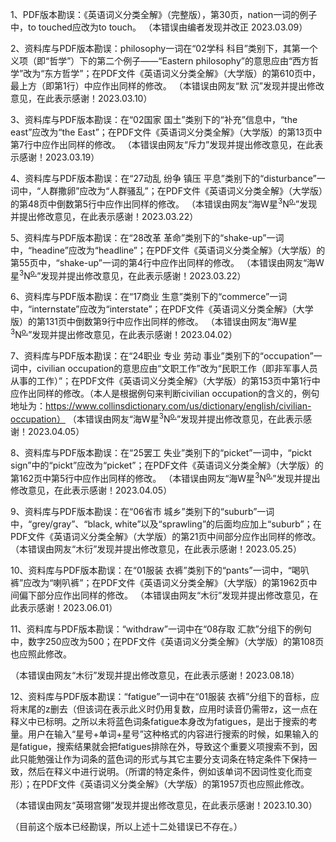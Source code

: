 
1、PDF版本勘误：《英语词义分类全解》（完整版），第30页，nation一词的例子中，to touched应改为to touch。
（本错误由编者发现并改正 2023.03.09）

2、资料库与PDF版本勘误：philosophy一词在“02学科 科目”类别下，其第一个义项（即“哲学”）下的第二个例子——“Eastern philosophy”的意思应由“西方哲学”改为“东方哲学”；在PDF文件《英语词义分类全解》（大学版）的第610页中，最上方（即第1行）中应作出同样的修改。
（本错误由网友“默 沉”发现并提出修改意见，在此表示感谢！2023.03.10）

3、资料库与PDF版本勘误：在“02国家 国土”类别下的“补充”信息中，“the east”应改为“the East”；在PDF文件《英语词义分类全解》（大学版）的第13页中第7行中应作出同样的修改。
（本错误由网友“斥力”发现并提出修改意见，在此表示感谢！2023.03.19）

4、资料库与PDF版本勘误：在“27动乱 纷争 镇压 平息”类别下的“disturbance”一词中，“人群撒卵”应改为“人群骚乱”；在PDF文件《英语词义分类全解》（大学版）的第48页中倒数第5行中应作出同样的修改。
（本错误由网友“海W星<sup>3</sup>N<sup><u>o.</u></sup>”发现并提出修改意见，在此表示感谢！2023.03.22）

5、资料库与PDF版本勘误：在“28改革 革命”类别下的“shake-up”一词中，“headine”应改为“headline”；在PDF文件《英语词义分类全解》（大学版）的第55页中，“shake-up”一词的第4行中应作出同样的修改。
（本错误由网友“海W星<sup>3</sup>N<sup><u>o.</u></sup>”发现并提出修改意见，在此表示感谢！2023.03.22）

6、资料库与PDF版本勘误：在“17商业 生意”类别下的“commerce”一词中，“internstate”应改为“interstate”；在PDF文件《英语词义分类全解》（大学版）的第131页中倒数第9行中应作出同样的修改。
（本错误由网友“海W星<sup>3</sup>N<sup><u>o.</u></sup>”发现并提出修改意见，在此表示感谢！2023.04.02）

7、资料库与PDF版本勘误：在“24职业 专业 劳动 事业”类别下的“occupation”一词中，civilian occupation的意思应由“文职工作”改为“民职工作（即非军事人员从事的工作）”；在PDF文件《英语词义分类全解》（大学版）的第153页中第1行中应作出同样的修改。（本人是根据例句来判断civilian occupation的含义的，例句地址为：https://www.collinsdictionary.com/us/dictionary/english/civilian-occupation）
（本错误由网友“海W星<sup>3</sup>N<sup><u>o.</u></sup>”发现并提出修改意见，在此表示感谢！2023.04.05）

8、资料库与PDF版本勘误：在“25罢工 失业”类别下的“picket”一词中，“pickt sign”中的“pickt”应改为“picket”；在PDF文件《英语词义分类全解》（大学版）的第162页中第5行中应作出同样的修改。
（本错误由网友“海W星<sup>3</sup>N<sup><u>o.</u></sup>”发现并提出修改意见，在此表示感谢！2023.04.05）

9、资料库与PDF版本勘误：在“06省市 城乡”类别下的“suburb”一词中，“grey/gray”、“black, white”以及“sprawling”的后面均应加上“suburb”；在PDF文件《英语词义分类全解》（大学版）的第21页中间部分应作出同样的修改。
（本错误由网友“木衍”发现并提出修改意见，在此表示感谢！2023.05.25）

10、资料库与PDF版本勘误：在“01服装 衣裤”类别下的“pants”一词中，“喝叭裤”应改为“喇叭裤”；在PDF文件《英语词义分类全解》（大学版）的第1962页中间偏下部分应作出同样的修改。
（本错误由网友“木衍”发现并提出修改意见，在此表示感谢！2023.06.01）

11、资料库与PDF版本勘误：“withdraw”一词中在“08存取 汇款”分组下的例句中，数字250应改为500；在PDF文件《英语词义分类全解》（大学版）的第108页也应照此修改。

（本错误由网友“木衍”发现并提出修改意见，在此表示感谢！2023.08.18）

12、资料库与PDF版本勘误：“fatigue”一词中在“01服装 衣裤”分组下的音标，应将末尾的z删去（但该词在表示此义时仍用复数，应用时读音仍需带z，这一点在释义中已标明。之所以未将蓝色词条fatigue本身改为fatigues，是出于搜索的考量。用户在输入“星号+单词+星号”这种格式的内容进行搜索的时候，如果输入的是fatigue，搜索结果就会把fatigues排除在外，导致这个重要义项搜索不到，因此只能勉强让作为词条的蓝色词的形式与其它主要分支词条在特定条件下保持一致，然后在释义中进行说明。（所谓的特定条件，例如该单词不因词性变化而变形）；在PDF文件《英语词义分类全解》（大学版）的第1957页也应照此修改。

（本错误由网友“英珝宫翎”发现并提出修改意见，在此表示感谢！2023.10.30）

（目前这个版本已经勘误，所以上述十二处错误已不存在。）
